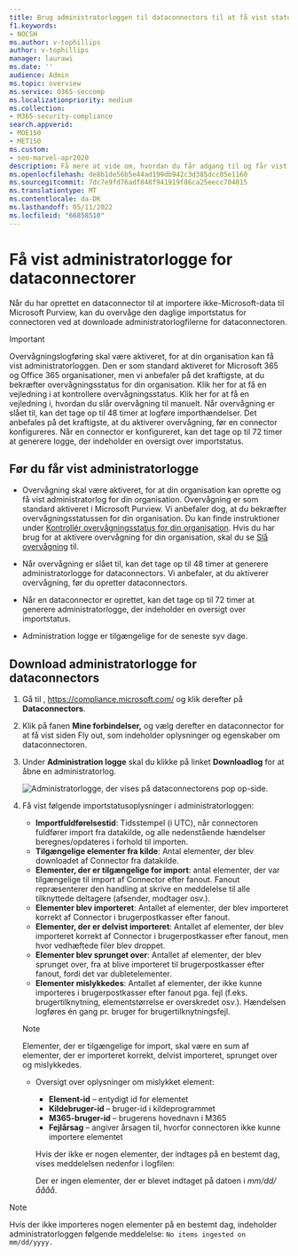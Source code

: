 ```yaml
---
title: Brug administratorloggen til dataconnectors til at få vist status for import af data
f1.keywords:
- NOCSH
ms.author: v-tophillips
author: v-tophillips
manager: laurawi
ms.date: ''
audience: Admin
ms.topic: overview
ms.service: O365-seccomp
ms.localizationpriority: medium
ms.collection:
- M365-security-compliance
search.appverid:
- MOE150
- MET150
ms.custom:
- seo-marvel-apr2020
description: Få mere at vide om, hvordan du får adgang til og får vist administratorlogge for dataconnectors for at få statusoplysninger for de data, der importeres af connectoren.
ms.openlocfilehash: de8b1de56b5e44ad199db942c3d385dcc05e1160
ms.sourcegitcommit: 7dc7e9fd76adf848f941919f86ca25eecc704015
ms.translationtype: MT
ms.contentlocale: da-DK
ms.lasthandoff: 05/11/2022
ms.locfileid: "66858510"
---
```

# <a name="view-admin-logs-for-data-connectors"></a>Få vist administratorlogge for dataconnectorer

Når du har oprettet en dataconnector til at importere ikke-Microsoft-data til Microsoft Purview, kan du overvåge den daglige importstatus for connectoren ved at downloade administratorlogfilerne for dataconnectoren.

> [!IMPORTANT]
> Overvågningslogføring skal være aktiveret, for at din organisation kan få vist administratorloggen. Den er som standard aktiveret for Microsoft 365 og Office 365 organisationer, men vi anbefaler på det kraftigste, at du bekræfter overvågningsstatus for din organisation. Klik her for at få en vejledning i at kontrollere overvågningsstatus. Klik her for at få en vejledning i, hvordan du slår overvågning til manuelt. Når overvågning er slået til, kan det tage op til 48 timer at logføre importhændelser. Det anbefales på det kraftigste, at du aktiverer overvågning, før en connector konfigureres. Når en connector er konfigureret, kan det tage op til 72 timer at generere logge, der indeholder en oversigt over importstatus.

## <a name="before-you-view-admin-logs"></a>Før du får vist administratorlogge

- Overvågning skal være aktiveret, for at din organisation kan oprette og få vist administratorlog for din organisation. Overvågning er som standard aktiveret i Microsoft Purview. Vi anbefaler dog, at du bekræfter overvågningsstatussen for din organisation. Du kan finde instruktioner under [Kontrollér overvågningsstatus for din organisation](turn-audit-log-search-on-or-off.md#verify-the-auditing-status-for-your-organization). Hvis du har brug for at aktivere overvågning for din organisation, skal du se [Slå overvågning](turn-audit-log-search-on-or-off.md#turn-on-auditing) til.

- Når overvågning er slået til, kan det tage op til 48 timer at generere administratorlogge for dataconnectors. Vi anbefaler, at du aktiverer overvågning, før du opretter dataconnectors.

- Når en dataconnector er oprettet, kan det tage op til 72 timer at generere administratorlogge, der indeholder en oversigt over importstatus.

- Administration logge er tilgængelige for de seneste syv dage.

## <a name="download-admin-logs-for-data-connectors"></a>Download administratorlogge for dataconnectors

1. Gå til , <https://compliance.microsoft.com/> og klik derefter på **Dataconnectors**.

2. Klik på fanen **Mine forbindelser,** og vælg derefter en dataconnector for at få vist siden Fly out, som indeholder oplysninger og egenskaber om dataconnectoren.

3. Under **Administration logge** skal du klikke på linket **Downloadlog** for at åbne en administratorlog.

   ![Administratorlogge, der vises på dataconnectorens pop op-side.](..\media\Data-connector-admin-logs1.png)

4. Få vist følgende importstatusoplysninger i administratorloggen:

    - **Importfuldførelsestid**: Tidsstempel (i UTC), når connectoren fuldfører import fra datakilde, og alle nedenstående hændelser beregnes/opdateres i forhold til importen.
    - **Tilgængelige elementer fra kilde**: Antal elementer, der blev downloadet af Connector fra datakilde.
    - **Elementer, der er tilgængelige for import**: antal elementer, der var tilgængelige til import af Connector efter fanout. Fanout repræsenterer den handling at skrive en meddelelse til alle tilknyttede deltagere (afsender, modtager osv.).
    - **Elementer blev importeret**: Antallet af elementer, der blev importeret korrekt af Connector i brugerpostkasser efter fanout.
    - **Elementer, der er delvist importeret**: Antallet af elementer, der blev importeret korrekt af Connector i brugerpostkasser efter fanout, men hvor vedhæftede filer blev droppet.
    - **Elementer blev sprunget over**: Antallet af elementer, der blev sprunget over, fra at blive importeret til brugerpostkasser efter fanout, fordi det var dubletelementer.
    - **Elementer mislykkedes**: Antallet af elementer, der ikke kunne importeres i brugerpostkasser efter fanout pga. fejl (f.eks. brugertilknytning, elementstørrelse er overskredet osv.). Hændelsen logføres én gang pr. bruger for brugertilknytningsfejl.

    > [!NOTE]
    > Elementer, der er tilgængelige for import, skal være en sum af elementer, der er importeret korrekt, delvist importeret, sprunget over og mislykkedes.

    - Oversigt over oplysninger om mislykket element:
      - **Element-id** – entydigt id for elementet
      - **Kildebruger-id** – bruger-id i kildeprogrammet
      - **M365-bruger-id** – brugerens hovednavn i M365
      - **Fejlårsag** – angiver årsagen til, hvorfor connectoren ikke kunne importere elementet

      Hvis der ikke er nogen elementer, der indtages på en bestemt dag, vises meddelelsen nedenfor i logfilen:

      Der er ingen elementer, der er blevet indtaget på datoen i *mm/dd/åååå*.

> [!NOTE]
> Hvis der ikke importeres nogen elementer på en bestemt dag, indeholder administratorloggen følgende meddelelse: `No items ingested on mm/dd/yyyy.`
